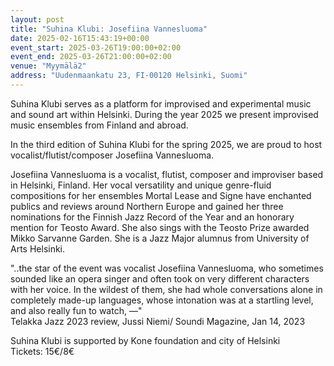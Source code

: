 ```yaml
---
layout: post
title: "Suhina Klubi: Josefiina Vannesluoma"
date: 2025-02-16T15:43:19+00:00
event_start: 2025-03-26T19:00:00+02:00
event_end: 2025-03-26T21:00:00+02:00
venue: "Myymälä2"
address: "Uudenmaankatu 23, FI-00120 Helsinki, Suomi"
---
```


Suhina Klubi serves as a platform for improvised and experimental music and sound art within Helsinki. During the year 2025 we present improvised music ensembles from Finland and abroad.  
  
In the third edition of Suhina Klubi for the spring 2025, we are proud to host vocalist/flutist/composer Josefiina Vannesluoma.  
  
Josefiina Vannesluoma is a vocalist, flutist, composer and improviser based in Helsinki, Finland. Her vocal versatility and unique genre-fluid compositions for her ensembles Mortal Lease and Signe have enchanted publics and reviews around Northern Europe and gained her three nominations for the Finnish Jazz Record of the Year and an honorary mention for Teosto Award. She also sings with the Teosto Prize awarded Mikko Sarvanne Garden. She is a Jazz Major alumnus from University of Arts Helsinki.  
  
"..the star of the event was vocalist Josefiina Vannesluoma, who sometimes sounded like an opera singer and often took on very different characters with her voice. In the wildest of them, she had whole conversations alone in completely made-up languages, whose intonation was at a startling level, and also really fun to watch, —"  
Telakka Jazz 2023 review, Jussi Niemi/ Soundi Magazine, Jan 14, 2023  
  
Suhina Klubi is supported by Kone foundation and city of Helsinki  
Tickets: 15€/8€
